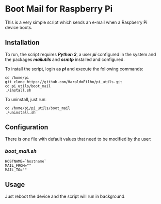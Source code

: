 # Boot Mail for Raspberry Pi

This is a very simple script which sends an e-mail when a Raspberry Pi device boots.

## Installation

To run, the script requires **_Python 3_**, a user **_pi_** configured in the system and the packages **_mailutils_** and **_ssmtp_** installed and configured.

To install the script, login as **_pi_** and execute the following commands: 

```
cd /home/pi
git clone https://github.com/HaraldoFilho/pi_utils.git
cd pi_utils/boot_mail
./install.sh
```

To uninstall, just run:

```
cd /home/pi/pi_utils/boot_mail
./uninstall.sh
```

## Configuration

There is one file with default values that need to be modified by the user:

### _boot_mail.sh_

```
HOSTNAME=`hostname`
MAIL_FROM=""
MAIL_TO=""
```

## Usage

Just reboot the device and the script will run in background.


